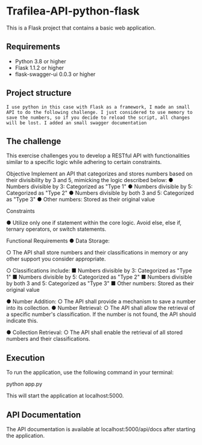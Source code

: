 # Trafilea-API-python-flask

This is a Flask project that contains a basic web application.

## Requirements

- Python 3.8 or higher
- Flask 1.1.2 or higher
- flask-swagger-ui 0.0.3 or higher


## Project structure

```
I use python in this case with Flask as a framework, I made an small API to do the following challenge. I just considered to use memory to save the numbers, so if you decide to reload the script, all changes will be lost. I added an small swagger documentation

```

## The challenge

This exercise challenges you to develop a RESTful API with functionalities similar to a
specific logic while adhering to certain constraints.

Objective
Implement an API that categorizes and stores numbers based on their divisibility by
3 and 5, mimicking the logic described below:
● Numbers divisible by 3: Categorized as "Type 1"
● Numbers divisible by 5: Categorized as "Type 2"
● Numbers divisible by both 3 and 5: Categorized as "Type 3"
● Other numbers: Stored as their original value

Constraints

● Utilize only one if statement within the core logic. Avoid else, else if, ternary
operators, or switch statements.

Functional Requirements
● Data Storage:

○ The API shall store numbers and their classifications in memory or any other support you consider appropriate.

○ Classifications include:
    ■ Numbers divisible by 3: Categorized as "Type 1"
    ■ Numbers divisible by 5: Categorized as "Type 2"
    ■ Numbers divisible by both 3 and 5: Categorized as "Type 3"
    ■ Other numbers: Stored as their original value

● Number Addition:
    ○ The API shall provide a mechanism to save a number into its collection.
● Number Retrieval:
    ○ The API shall allow the retrieval of a specific number's classification. If the number is not found, the API should indicate this.

● Collection Retrieval:
    ○ The API shall enable the retrieval of all stored numbers and their classifications.

## Execution
To run the application, use the following command in your terminal:

python app.py

This will start the application at localhost:5000.

## API Documentation
The API documentation is available at localhost:5000/api/docs after starting the application.

